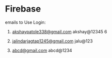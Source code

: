 # Firebase

 emails to Use Login:

1) akshaypatole338@gmail.com
   akshay@12345 6
 
2) jalindarjagtap1245@gmail.com
   jalu@123

3) abcd@gmail.com
   abcd@1234
